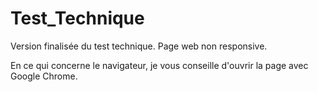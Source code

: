 # Test_Technique

Version finalisée du test technique.
Page web non responsive.

En ce qui concerne le navigateur, je vous conseille d'ouvrir la page avec Google Chrome.
